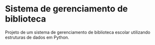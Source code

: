# Sistema de gerenciamento de biblioteca

Projeto de um sistema de gerenciamento de biblioteca escolar utilizando estruturas de dados em Python.
